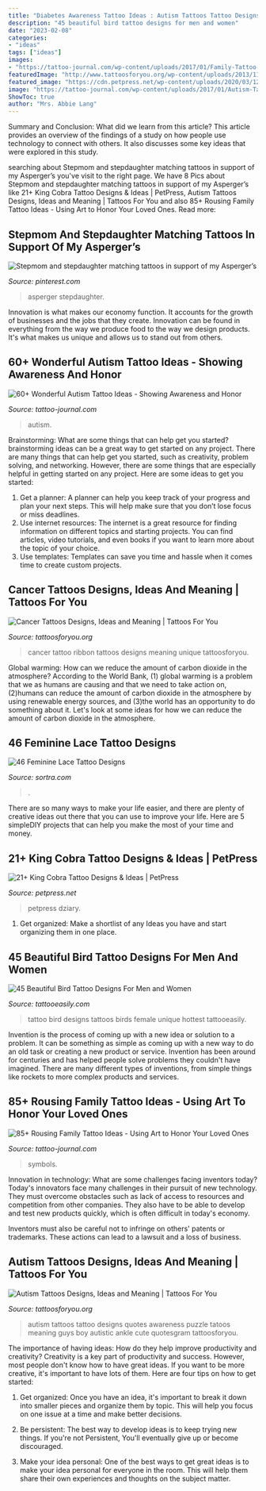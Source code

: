 ```yaml
---
title: "Diabetes Awareness Tattoo Ideas : Autism Tattoos Tattoo Designs Quotes Awareness Puzzle Tatoos Meaning Guys Boy Autistic Ankle Cute Quotesgram Tattoosforyou"
description: "45 beautiful bird tattoo designs for men and women"
date: "2023-02-08"
categories:
- "ideas"
tags: ["ideas"]
images:
- "https://tattoo-journal.com/wp-content/uploads/2017/01/Family-Tattoo-74-765x765.jpg"
featuredImage: "http://www.tattoosforyou.org/wp-content/uploads/2013/11/Autism-Tattoos-768x1024.jpg"
featured_image: "https://cdn.petpress.net/wp-content/uploads/2020/03/12034426/king-cobra-snake-tattoo-small.jpg"
image: "https://tattoo-journal.com/wp-content/uploads/2017/01/Autism-Tattoo-53-768x768.jpg"
ShowToc: true
author: "Mrs. Abbie Lang"
---
```



Summary and Conclusion: What did we learn from this article?
This article provides an overview of the findings of a study on how people use technology to connect with others. It also discusses some key ideas that were explored in this study.

	

		
searching about Stepmom and stepdaughter matching tattoos in support of my Asperger’s you've visit to the right page. We have 8 Pics about Stepmom and stepdaughter matching tattoos in support of my Asperger’s like 21+ King Cobra Tattoo Designs &amp; Ideas | PetPress, Autism Tattoos Designs, Ideas and Meaning | Tattoos For You and also 85+ Rousing Family Tattoo Ideas - Using Art to Honor Your Loved Ones. Read more:
		
    
## Stepmom And Stepdaughter Matching Tattoos In Support Of My Asperger’s

<img loading=lazy src="https://i.pinimg.com/736x/e8/a0/f7/e8a0f7084f4e6c4cf95d8e9f76fa02b3.jpg" onerror="this.onerror=null;this.src='https://tse1.mm.bing.net/th?id=OIP.DLkWHn4YVEkM86pV1I24nwHaJ4&amp;pid=15.1';" alt="Stepmom and stepdaughter matching tattoos in support of my Asperger’s">

_Source: pinterest.com_

>asperger stepdaughter. 

	

Innovation is what makes our economy function. It accounts for the growth of businesses and the jobs that they create. Innovation can be found in everything from the way we produce food to the way we design products. It's what makes us unique and allows us to stand out from others.

    
## 60+ Wonderful Autism Tattoo Ideas - Showing Awareness And Honor

<img loading=lazy src="https://tattoo-journal.com/wp-content/uploads/2017/01/Autism-Tattoo-53-768x768.jpg" onerror="this.onerror=null;this.src='https://tse3.mm.bing.net/th?id=OIP.PSnyVG5Vw25uyJryKJlw_wHaHa&amp;pid=15.1';" alt="60+ Wonderful Autism Tattoo Ideas - Showing Awareness and Honor">

_Source: tattoo-journal.com_

>autism. 

	

Brainstorming: What are some things that can help get you started?
brainstorming ideas can be a great way to get started on any project. There are many things that can help get you started, such as creativity, problem solving, and networking. However, there are some things that are especially helpful in getting started on any project. Here are some ideas to get you started:  
1. Get a planner: A planner can help you keep track of your progress and plan your next steps. This will help make sure that you don’t lose focus or miss deadlines. 
2. Use internet resources: The internet is a great resource for finding information on different topics and starting projects. You can find articles, video tutorials, and even books if you want to learn more about the topic of your choice. 
3. Use templates: Templates can save you time and hassle when it comes time to create custom projects.

    
## Cancer Tattoos Designs, Ideas And Meaning | Tattoos For You

<img loading=lazy src="https://www.tattoosforyou.org/wp-content/uploads/2013/10/Cancer-Ribbon-Tattoo-Ideas.jpg" onerror="this.onerror=null;this.src='https://tse1.mm.bing.net/th?id=OIP.Pbx3nR4Ygb9TcBmbl0c0bwHaJ4&amp;pid=15.1';" alt="Cancer Tattoos Designs, Ideas and Meaning | Tattoos For You">

_Source: tattoosforyou.org_

>cancer tattoo ribbon tattoos designs meaning unique tattoosforyou. 

	

Global warming: How can we reduce the amount of carbon dioxide in the atmosphere?
According to the World Bank, (1) global warming is a problem that we as humans are causing and that we need to take action on, (2)humans can reduce the amount of carbon dioxide in the atmosphere by using renewable energy sources, and (3)the world has an opportunity to do something about it. Let's look at some ideas for how we can reduce the amount of carbon dioxide in the atmosphere.

    
## 46 Feminine Lace Tattoo Designs

<img loading=lazy src="https://www.sortra.com/wp-content/uploads/2015/01/lace-tattoo-design-garter023.jpg" onerror="this.onerror=null;this.src='https://tse2.mm.bing.net/th?id=OIP.Ui8oRTLXksTSJ8aJB-tAdgHaM9&amp;pid=15.1';" alt="46 Feminine Lace Tattoo Designs">

_Source: sortra.com_

>. 

	

There are so many ways to make your life easier, and there are plenty of creative ideas out there that you can use to improve your life. Here are 5 simpleDIY projects that can help you make the most of your time and money.

    
## 21+ King Cobra Tattoo Designs &amp; Ideas | PetPress

<img loading=lazy src="https://cdn.petpress.net/wp-content/uploads/2020/03/12034426/king-cobra-snake-tattoo-small.jpg" onerror="this.onerror=null;this.src='https://tse1.mm.bing.net/th?id=OIP.7_FzwHJXJ2Uq0HFj3BFl3wHaJQ&amp;pid=15.1';" alt="21+ King Cobra Tattoo Designs &amp; Ideas | PetPress">

_Source: petpress.net_

>petpress dziary. 

	

1. Get organized: Make a shortlist of any Ideas you have and start organizing them in one place.

    
## 45 Beautiful Bird Tattoo Designs For Men And Women

<img loading=lazy src="http://www.tattooeasily.com/wp-content/uploads/2013/04/bird-tattoo-designs-20.jpg" onerror="this.onerror=null;this.src='https://tse4.mm.bing.net/th?id=OIP.nSYICmcQIB20umFY32nlogHaKB&amp;pid=15.1';" alt="45 Beautiful Bird Tattoo Designs For Men and Women">

_Source: tattooeasily.com_

>tattoo bird designs tattoos birds female unique hottest tattooeasily. 

	

Invention is the process of coming up with a new idea or solution to a problem. It can be something as simple as coming up with a new way to do an old task or creating a new product or service. Invention has been around for centuries and has helped people solve problems they couldn't have imagined. There are many different types of inventions, from simple things like rockets to more complex products and services.

    
## 85+ Rousing Family Tattoo Ideas - Using Art To Honor Your Loved Ones

<img loading=lazy src="https://tattoo-journal.com/wp-content/uploads/2017/01/Family-Tattoo-74-765x765.jpg" onerror="this.onerror=null;this.src='https://tse4.mm.bing.net/th?id=OIP.M7Yw4LjDarQnIeNZ6fOm0AHaHa&amp;pid=15.1';" alt="85+ Rousing Family Tattoo Ideas - Using Art to Honor Your Loved Ones">

_Source: tattoo-journal.com_

>symbols. 

	

Innovation in technology: What are some challenges facing inventors today?
Today's innovators face many challenges in their pursuit of new technology. They must overcome obstacles such as lack of access to resources and competition from other companies. They also have to be able to develop and test new products quickly, which is often difficult in today's economy.

Inventors must also be careful not to infringe on others' patents or trademarks. These actions can lead to a lawsuit and a loss of business.

    
## Autism Tattoos Designs, Ideas And Meaning | Tattoos For You

<img loading=lazy src="http://www.tattoosforyou.org/wp-content/uploads/2013/11/Autism-Tattoos-768x1024.jpg" onerror="this.onerror=null;this.src='https://tse2.mm.bing.net/th?id=OIP.TpWUCNy9OKT0XMK7D-NnDAHaJ4&amp;pid=15.1';" alt="Autism Tattoos Designs, Ideas and Meaning | Tattoos For You">

_Source: tattoosforyou.org_

>autism tattoos tattoo designs quotes awareness puzzle tatoos meaning guys boy autistic ankle cute quotesgram tattoosforyou. 

	

The importance of having ideas: How do they help improve productivity and creativity?
Creativity is a key part of productivity and success. However, most people don't know how to have great ideas. If you want to be more creative, it's important to have lots of them. Here are four tips on how to get started:
1. Get organized: Once you have an idea, it's important to break it down into smaller pieces and organize them by topic. This will help you focus on one issue at a time and make better decisions.

2. Be persistent: The best way to develop ideas is to keep trying new things. If you're not Persistent, You'll eventually give up or become discouraged.

3. Make your idea personal: One of the best ways to get great ideas is to make your idea personal for everyone in the room. This will help them share their own experiences and thoughts on the subject matter.

